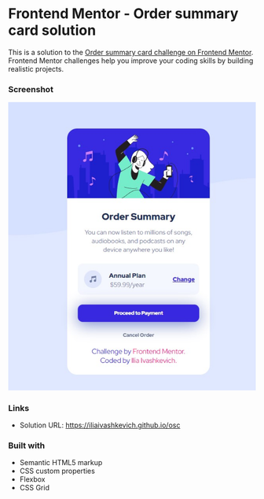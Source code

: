 # Frontend Mentor - Order summary card solution

This is a solution to the [Order summary card challenge on Frontend Mentor](https://www.frontendmentor.io/challenges/order-summary-component-QlPmajDUj). Frontend Mentor challenges help you improve your coding skills by building realistic projects. 


### Screenshot

![](./screenshot.jpg)

### Links

- Solution URL: https://iliaivashkevich.github.io/osc 


### Built with

- Semantic HTML5 markup
- CSS custom properties
- Flexbox
- CSS Grid
